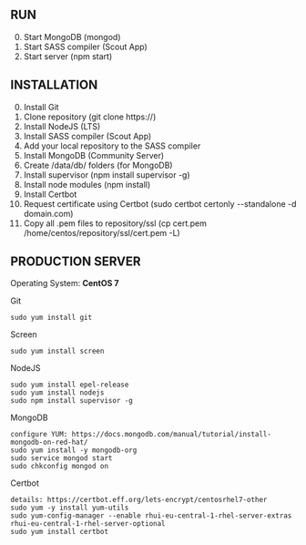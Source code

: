 RUN
----
0. Start MongoDB (mongod)
1. Start SASS compiler (Scout App)
2. Start server (npm start)

INSTALLATION
----
0. Install Git
1. Clone repository (git clone https://)
2. Install NodeJS (LTS)
3. Install SASS compiler (Scout App)
4. Add your local repository to the SASS compiler
5. Install MongoDB (Community Server)
6. Create /data/db/ folders (for MongoDB)
7. Install supervisor (npm install supervisor -g)
8. Install node modules (npm install)
9. Install Certbot
10. Request certificate using Certbot
    (sudo certbot certonly --standalone -d domain.com)
11. Copy all .pem files to repository/ssl
    (cp cert.pem /home/centos/repository/ssl/cert.pem -L)

PRODUCTION SERVER
----
Operating System: **CentOS 7**

Git
~~~~~~~~
sudo yum install git	
~~~~~~~~

Screen
~~~~~~~~
sudo yum install screen  
~~~~~~~~

NodeJS
~~~~~~~~
sudo yum install epel-release
sudo yum install nodejs
sudo npm install supervisor -g
~~~~~~~~

MongoDB
~~~~~~~~
configure YUM: https://docs.mongodb.com/manual/tutorial/install-mongodb-on-red-hat/
sudo yum install -y mongodb-org
sudo service mongod start
sudo chkconfig mongod on
~~~~~~~~

Certbot
~~~~~~~~
details: https://certbot.eff.org/lets-encrypt/centosrhel7-other
sudo yum -y install yum-utils
sudo yum-config-manager --enable rhui-eu-central-1-rhel-server-extras rhui-eu-central-1-rhel-server-optional
sudo yum install certbot
~~~~~~~~
